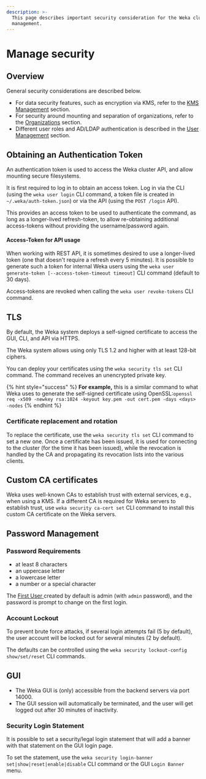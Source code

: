 ```yaml
---
description: >-
  This page describes important security consideration for the Weka cluster
  management.
---
```


# Manage security

## Overview

General security considerations are described below.

* For data security features, such as encryption via KMS, refer to the [KMS Management](../../fs/managing-filesystems/kms-management.md) section.
* For security around mounting and separation of organizations, refer to the [Organizations](organizations.md) section.
* Different user roles and AD/LDAP authentication is described in the [User Management](user-management.md) section.

## Obtaining an Authentication Token

An authentication token is used to access the Weka cluster API, and allow mounting secure filesystems.

It is first required to log in to obtain an access token. Log in via the CLI (using the `weka user login` CLI command, a token file is created in `~/.weka/auth-token.json`) or via the API (using the `POST /login` API).

This provides an access token to be used to authenticate the command, as long as a longer-lived refresh-token, to allow re-obtaining additional access-tokens without providing the username/password again.

#### Access-Token for API usage

When working with REST API, it is sometimes desired to use a longer-lived token (one that doesn't require a refresh every 5 minutes). It is possible to generate such a token for internal Weka users using the `weka user generate-token [--access-token-timeout timeout]` CLI command (default to  30 days).

Access-tokens are revoked when calling the `weka user revoke-tokens` CLI command.&#x20;

## TLS

By default, the Weka system deploys a self-signed certificate to access the GUI, CLI, and API via HTTPS.

The Weka system allows using only TLS 1.2 and higher with at least 128-bit ciphers.

You can deploy your certificates using the `weka security tls set` CLI command. The command receives an unencrypted private key.

{% hint style="success" %}
**For example,** this is a similar command to what Weka uses to generate the self-signed certificate using  OpenSSL:`openssl req -x509 -newkey rsa:1024 -keyout key.pem -out cert.pem -days <days> -nodes`
{% endhint %}

### Certificate replacement and rotation

To replace the certificate, use the `weka security tls set` CLI command to set a new one. Once a certificate has been issued, it is used for connecting to the cluster (for the time it has been issued), while the revocation is handled by the CA and propagating its revocation lists into the various clients.

## Custom CA certificates

Weka uses well-known CAs to establish trust with external services, e.g., when using a KMS. If a different CA is required for Weka servers to establish trust, use `weka security ca-cert set` CLI command to install this custom CA certificate on the Weka servers.

## Password Management

### Password Requirements

* at least 8 characters
* an uppercase letter
* a lowercase letter
* a number or a special character

The [First User ](user-management.md#first-user-cluster-admin)created by default is admin (with `admin` password), and the password is prompt to change on the first login.

### Account Lockout

To prevent brute force attacks, if several login attempts fail (5 by default), the user account will be locked out for several minutes (2 by default).

The defaults can be controlled using the `weka security lockout-config show/set/reset` CLI commands.&#x20;

## GUI

* The Weka GUI is (only) accessible from the backend servers via port 14000.
* The GUI session will automatically be terminated, and the user will get logged out after 30 minutes of inactivity.

### Security Login Statement

It is possible to set a security/legal login statement that will add a banner with that statement on the GUI login page.

To set the statement, use the `weka security login-banner set|show|reset|enable|disable` CLI command or the GUI `Login Banner` menu.&#x20;
